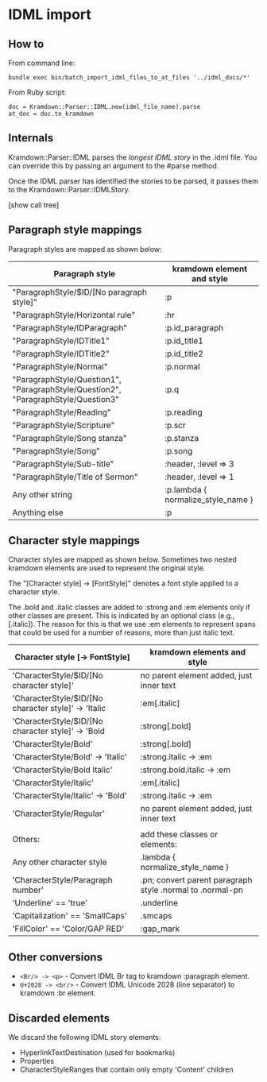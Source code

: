 IDML import
===========

How to
------

From command line:

    bundle exec bin/batch_import_idml_files_to_at_files '../idml_docs/*'

From Ruby script:

    doc = Kramdown::Parser::IDML.new(idml_file_name).parse
    at_doc = doc.to_kramdown

Internals
---------

Kramdown::Parser::IDML parses the _longest IDML story_ in the .idml file. You
can override this by passing an argument to the #parse method.

Once the IDML parser has identified the stories to be parsed, it passes them
to the Kramdown::Parser::IDMLStory.

[show call tree]

Paragraph style mappings
------------------------

Paragraph styles are mapped as shown below:

 Paragraph style                          | kramdown element and style
------------------------------------------|----------------------------
"ParagraphStyle/$ID/[No paragraph style]" | :p
"ParagraphStyle/Horizontal rule"          | :hr
"ParagraphStyle/IDParagraph"              | :p.id_paragraph
"ParagraphStyle/IDTitle1"                 | :p.id_title1
"ParagraphStyle/IDTitle2"                 | :p.id_title2
"ParagraphStyle/Normal"                   | :p.normal
"ParagraphStyle/Question1", "ParagraphStyle/Question2", "ParagraphStyle/Question3" | :p.q
"ParagraphStyle/Reading"                  | :p.reading
"ParagraphStyle/Scripture"                | :p.scr
"ParagraphStyle/Song stanza"              | :p.stanza
"ParagraphStyle/Song"                     | :p.song
"ParagraphStyle/Sub-title"                | :header, :level => 3
"ParagraphStyle/Title of Sermon"          | :header, :level => 1
Any other string                          | :p.lambda { normalize_style_name }
Anything else                             | :p

Character style mappings
------------------------

Character styles are mapped as shown below. Sometimes two nested kramdown
elements are used to represent the original style.

The "[Character style] -> [FontStyle]" denotes a font style applied to a
character style.

The .bold and .italic classes are added to :strong and :em elements only if other
classes are present. This is indicated by an optional class (e.g., [.italic]).
The reason for this is that we use :em elements to represent spans that could be
used for a number of reasons, more than just italic text.

 Character style [-> FontStyle]           | kramdown elements and style
------------------------------------------|----------------------------
'CharacterStyle/$ID/[No character style]'            | no parent element added, just inner text
'CharacterStyle/$ID/[No character style]' -> 'Italic | :em[.italic]
'CharacterStyle/$ID/[No character style]' -> 'Bold   | :strong[.bold]
'CharacterStyle/Bold'                                | :strong[.bold]
'CharacterStyle/Bold' -> 'Italic'                    | :strong.italic -> :em
'CharacterStyle/Bold Italic'                         | :strong.bold.italic -> :em
'CharacterStyle/Italic'                              | :em[.italic]
'CharacterStyle/Italic' -> 'Bold'                    | :strong.italic -> :em
'CharacterStyle/Regular'                             | no parent element added, just inner text
                                                     |
Others:                                              | add these classes or elements:
Any other character style                            | .lambda { normalize_style_name }
'CharacterStyle/Paragraph number'                    | .pn; convert parent paragraph style .normal to .normal-pn
'Underline' == 'true'                                | .underline
'Capitalization' == 'SmallCaps'                      | .smcaps
'FillColor' == 'Color/GAP RED'                       | :gap_mark

Other conversions
-----------------

* `<Br/> -> <p>` - Convert IDML Br tag to kramdown :paragraph element.
* `U+2028 -> <br/>` - Convert IDML Unicode 2028 (line separator) to kramdown :br element.

Discarded elements
------------------

We discard the following IDML story elements:

* HyperlinkTextDestination (used for bookmarks)
* Properties
* CharacterStyleRanges that contain only empty 'Content' children
